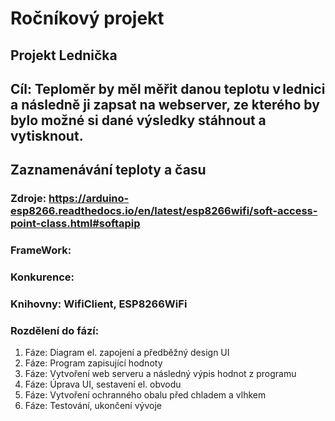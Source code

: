 # Ročníkový projekt
## Projekt Lednička
## Cíl: Teploměr by měl měřit danou teplotu v lednici a následně ji zapsat na webserver, ze kterého by bylo možné si dané výsledky stáhnout a vytisknout. 
##      Zaznamenávání teploty a času
### Zdroje: https://arduino-esp8266.readthedocs.io/en/latest/esp8266wifi/soft-access-point-class.html#softapip
### FrameWork:
### Konkurence:
### Knihovny: WifiClient, ESP8266WiFi


### Rozdělení do fází:
   1. Fáze: Diagram el. zapojení a předběžný design UI
   2. Fáze: Program zapisující hodnoty
   3. Fáze: Vytvoření web serveru a následný výpis hodnot z programu
   4. Fáze: Úprava UI, sestavení el. obvodu
   5. Fáze: Vytvoření ochranného obalu před chladem a vlhkem
   6. Fáze: Testování, ukončení vývoje
